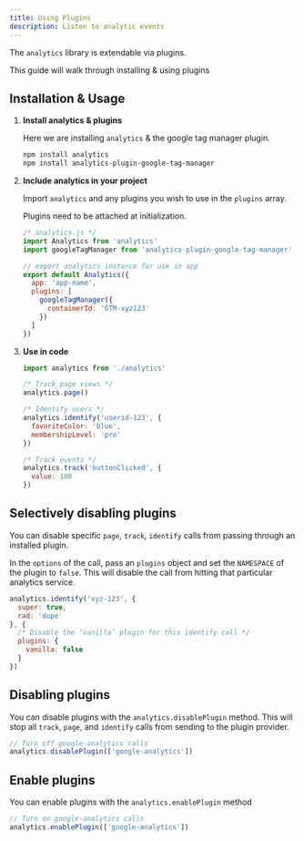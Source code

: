 ```yaml
---
title: Using Plugins
description: Listen to analytic events
---
```


The `analytics` library is extendable via plugins.

This guide will walk through installing & using plugins

## Installation & Usage

1. **Install analytics & plugins**

    Here we are installing `analytics` & the google tag manager plugin.

    ```bash
    npm install analytics
    npm install analytics-plugin-google-tag-manager
    ```

2. **Include analytics in your project**

    Import `analytics` and any plugins you wish to use in the `plugins` array.

    Plugins need to be attached at initialization.

    ```js
    /* analytics.js */
    import Analytics from 'analytics'
    import googleTagManager from 'analytics-plugin-google-tag-manager'

    // export analytics instance for use in app
    export default Analytics({
      app: 'app-name',
      plugins: [
        googleTagManager({
          containerId: 'GTM-xyz123'
        })
      ]
    })
    ```

3. **Use in code**

    ```js
    import analytics from './analytics'

    /* Track page views */
    analytics.page()

    /* Identify users */
    analytics.identify('userid-123', {
      favoriteColor: 'blue',
      membershipLevel: 'pro'
    })

    /* Track events */
    analytics.track('buttonClicked', {
      value: 100
    })
    ```

## Selectively disabling plugins

You can disable specific `page`, `track`, `identify` calls from passing through an installed plugin.

In the `options` of the call, pass an `plugins` object and set the `NAMESPACE` of the plugin to `false`. This will disable the call from hitting that particular analytics service.

```js
analytics.identify('xyz-123', {
  super: true,
  rad: 'dope'
}, {
  /* Disable the ‘vanilla’ plugin for this identify call */
  plugins: {
    vanilla: false
  }
})
```

## Disabling plugins

You can disable plugins with the `analytics.disablePlugin` method. This will stop all `track`, `page`, and `identify` calls from sending to the plugin provider.

```js
// Turn off google-analytics calls
analytics.disablePlugin(['google-analytics'])
```

## Enable plugins

You can enable plugins with the `analytics.enablePlugin` method

```js
// Turn on google-analytics calls
analytics.enablePlugin(['google-analytics'])
```
